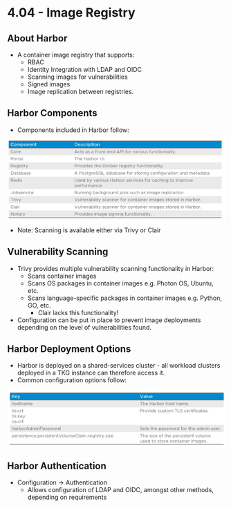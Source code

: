 # 4.04 - Image Registry

## About Harbor

- A container image registry that supports:
  - RBAC
  - Identity Integration with LDAP and OIDC
  - Scanning images for vulnerabilities
  - Signed images
  - Image replication between registries.

## Harbor Components

- Components included in Harbor follow:

![Untitled](img/harbor-components.png)

- Note: Scanning is available either via Trivy or Clair

## Vulnerability Scanning

- Trivy provides multiple vulnerability scanning functionality in Harbor:
  - Scans container images
  - Scans OS packages in container images e.g. Photon OS, Ubuntu, etc.
  - Scans language-specific packages in container images e.g. Python, GO, etc.
    - Clair lacks this functionality!
- Configuration can be put in place to prevent image deployments depending on the level of vulnerabilities found.

## Harbor Deployment Options

- Harbor is deployed on a shared-services cluster - all workload clusters deployed in a TKG instance can therefore access it.
- Common configuration options follow:

![Untitled](img/harbor-deployment-params.png)

## Harbor Authentication

- Configuration → Authentication
  - Allows configuration of LDAP and OIDC, amongst other methods, depending on requirements
